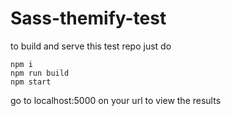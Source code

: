 Sass-themify-test
=================

to build and serve this test repo just do 
```
npm i
npm run build
npm start
```
go to localhost:5000 on your url to view the results
